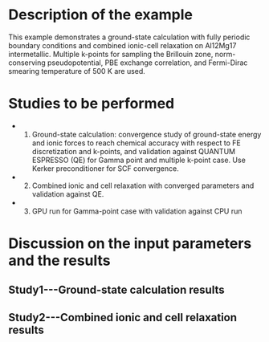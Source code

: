 Description of the example
==========================
This example demonstrates a ground-state calculation with fully periodic boundary conditions and combined ionic-cell relaxation on Al12Mg17 intermetallic. Multiple k-points for sampling the Brillouin zone, norm-conserving pseudopotential, PBE exchange correlation, and Fermi-Dirac smearing temperature of 500 K are used.

Studies to be performed
=======================
* 1) Ground-state calculation: convergence study of ground-state energy and ionic forces to reach chemical accuracy with respect to FE discretization and k-points, and validation against QUANTUM ESPRESSO (QE) for Gamma point and multiple k-point case. Use Kerker preconditioner for SCF convergence.
* 2) Combined ionic and cell relaxation with converged parameters and validation against QE.
* 3) GPU run for Gamma-point case with validation against CPU run


Discussion on the input parameters and the results
==================================================

Study1---Ground-state calculation results
--------------------------------

Study2---Combined ionic and cell relaxation results
------------------------


